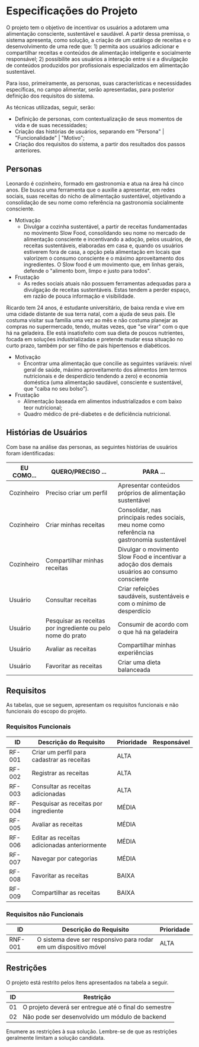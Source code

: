 # Especificações do Projeto

O projeto tem o objetivo de incentivar os usuários a adotarem uma alimentação consciente, sustentável e saudável. A partir dessa premissa, o sistema apresenta, como solução, a criação de um catálogo de receitas e o desenvolvimento de uma rede que: 1) permita aos usuários adicionar e compartilhar receitas e conteúdos de alimentação inteligente e socialmente responsável; 2) possibilite aos usuários a interação entre si e a divulgação de conteúdos produzidos por profissionais especializados em alimentação sustentável. 

Para isso, primeiramente, as personas, suas características e necessidades específicas, no campo alimentar, serão apresentadas, para posterior definição dos requisitos do sistema. 

As técnicas utilizadas, seguir, serão:
- Definição de personas, com contextualização de seus momentos de vida e de suas necessidades;
- Criação das histórias de usuários, separando em "Persona" | "Funcionalidade" | "Motivo";
- Criação dos requisitos do sistema, a partir dos resultados dos passos anteriores.

## Personas

Leonardo é cozinheiro, formado em gastronomia e atua na área há cinco anos. Ele busca uma ferramenta que o auxilie a apresentar, em redes sociais, suas receitas do nicho de alimentação sustentável, objetivando a consolidação de seu nome como referência na gastronomia socialmente consciente. 
  - Motivação
     - Divulgar a cozinha sustentável, a partir de receitas fundamentadas no movimento Slow Food, consolidando seu nome no mercado de alimentação consciente e incentivando a adoção, pelos usuários, de receitas sustentáveis, elaboradas em casa e, quando os usuários estiverem fora de casa, a opção pela alimentação em locais que valorizem o consumo consciente e o máximo aproveitamento dos ingredientes.  O Slow food é um movimento que, em linhas gerais, defende o "alimento bom, limpo e justo para todos". 
  - Frustação
     - As redes sociais atuais não possuem ferramentas adequadas para a divulgação de receitas sustentáveis. Estas tendem a perder espaço, em razão de pouca informação e visibilidade. 

Ricardo tem 24 anos, é estudante universitário, de baixa renda e vive em uma cidade distante de sua terra natal, com a ajuda de seus pais. Ele costuma visitar sua família uma vez ao mês e não costuma planejar as compras no supermercado, tendo, muitas vezes, que "se virar" com o que há na geladeira. Ele está insatisfeito com sua dieta de poucos nutrientes, focada em soluções industrializadas e pretende mudar essa situação no curto prazo, também por ser filho de pais hipertensos e diabéticos. 
  - Motivação
    - Encontrar uma alimentação que concilie as seguintes variáveis: nível geral de saúde, máximo aproveitamento dos alimentos (em termos nutricionais e de desperdício tendendo a zero) e economia doméstica (uma alimentação saudável, consciente e sustentável, que "caiba no seu bolso"). 
  - Frustação
    - Alimentação baseada em alimentos industrializados e com baixo teor nutricional;
    - Quadro médico de pré-diabetes e de deficiência nutricional. 
    
## Histórias de Usuários

Com base na análise das personas, as seguintes histórias de usuários foram identificadas:

|EU COMO... | QUERO/PRECISO ...  |PARA ...                 |
|--------------------|------------------------------------|----------------------------------------|
| Cozinheiro | Preciso criar um perfil | Apresentar conteúdos próprios de alimentação sustentável | 
| Cozinheiro | Criar minhas receitas | Consolidar, nas principais redes sociais, meu nome como referência na gastronomia sustentável |
| Cozinheiro | Compartilhar minhas receitas | Divulgar o movimento Slow Food e incentivar a adoção dos demais usuários ao consumo consciente |
| Usuário | Consultar receitas | Criar refeições saudáveis, sustentáveis e com o mínimo de desperdício |  
| Usuário | Pesquisar as receitas por ingrediente ou pelo nome do prato | Consumir de acordo com o que há na geladeira |
| Usuário | Avaliar as receitas | Compartilhar minhas experiências |
| Usuário | Favoritar as receitas | Criar uma dieta balanceada |

## Requisitos

As tabelas, que se seguem, apresentam os requisitos funcionais e não funcionais do escopo do projeto.

### Requisitos Funcionais

|ID    | Descrição do Requisito  | Prioridade | Responsável |
|------|-----------------------------------------|----| ----|
|RF-001| Criar um perfil para cadastrar as receitas | ALTA |  |
|RF-002| Registrar as receitas | ALTA | |
|RF-003| Consultar as receitas adicionadas | ALTA | | 
|RF-004| Pesquisar as receitas por ingrediente | MÉDIA | | 
|RF-005| Avaliar as receitas |  MÉDIA | |
|RF-006| Editar as receitas adicionadas anteriormente | MÉDIA | | 
|RF-007| Navegar por categorias | MÉDIA | |
|RF-008| Favoritar as receitas | BAIXA ||
|RF-009| Compartilhar as receitas | BAIXA ||

### Requisitos não Funcionais

|ID     | Descrição do Requisito  |Prioridade |
|-------|-------------------------|----|
|RNF-001| O sistema deve ser responsivo para rodar em um dispositivo móvel | ALTA | 

## Restrições

O projeto está restrito pelos ítens apresentados na tabela a seguir.

|ID| Restrição                                             |
|--|-------------------------------------------------------|
|01| O projeto deverá ser entregue até o final do semestre |
|02| Não pode ser desenvolvido um módulo de backend        |

Enumere as restrições à sua solução. Lembre-se de que as restrições geralmente limitam a solução candidata.
